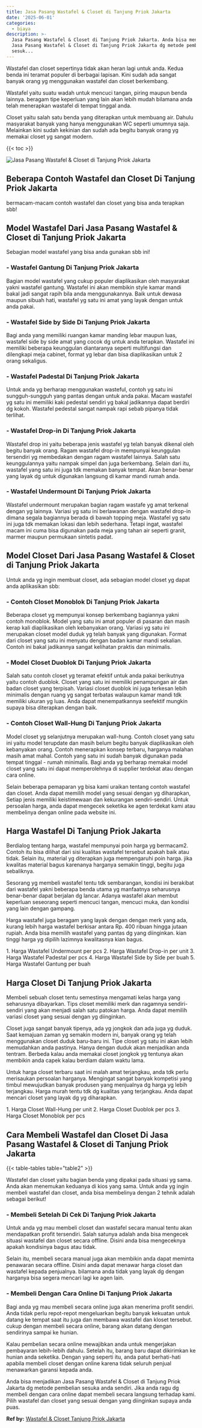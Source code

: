 ```yaml
---
title: Jasa Pasang Wastafel & Closet di Tanjung Priok Jakarta
date: '2025-06-01'
categories:
  - biaya
description: >-
  Jasa Pasang Wastafel & Closet di Tanjung Priok Jakarta. Anda bisa menjadikan
  Jasa Pasang Wastafel & Closet di Tanjung Priok Jakarta dg metode pembelian
  sesuk...
---
```


Wastafel dan closet sepertinya tidak akan heran lagi untuk anda. Kedua benda ini teramat populer di berbagai lapisan. Kini sudah ada sangat banyak orang yg menggunakan wastafel dan closet berkembang.

Wastafel yaitu suatu wadah untuk mencuci tangan, piring maupun benda lainnya. beragam tipe keperluan yang lain akan lebih mudah bilamana anda telah menerapkan wastafel di tempat tinggal anda.

Closet yaitu salah satu benda yang diterapkan untuk membuang air. Dahulu masyarakat banyak yang hanya menggunakan WC seperti umumnya saja. Melainkan kini sudah kekinian dan sudah ada begitu banyak orang yg memakai closet yg sangat modern.

{{< toc >}}

![Jasa Pasang Wastafel & Closet di Tanjung Priok Jakarta](/images/wastafel-closet-murah43.png)

## Beberapa Contoh Wastafel dan Closet Di Tanjung Priok Jakarta

bermacam-macam contoh wastafel dan closet yang bisa anda terapkan sbb!

## Model Wastafel Dari Jasa Pasang Wastafel & Closet di Tanjung Priok Jakarta

Sebagian model wastafel yang bisa anda gunakan sbb ini!

### \- Wastafel Gantung Di Tanjung Priok Jakarta

Bagian model wastafel yang cukup populer diaplikasikan oleh masyarakat yakni wastafel gantung. Wastafel ini akan membikin style kamar mandi bakal jadi sangat rapih bila anda menggunakannya. Baik untuk dewasa maupun sibuah hati, wastafel yg satu ini amat yang layak dengan untuk anda pakai.

### \- Wastafel Side by Side Di Tanjung Priok Jakarta

Bagi anda yang memiliki ruangan kamar manding lebar maupun luas, wastafel side by side amat yang cocok dg untuk anda terapkan. Wastafel ini memiliki beberapa keunggulan diantaranya seperti multifungsi dan dilengkapi meja cabinet, format yg lebar dan bisa diaplikasikan untuk 2 orang sekaligus.

### \- Wastafel Padestal Di Tanjung Priok Jakarta

Untuk anda yg berharap menggunakan wasteful, contoh yg satu ini sungguh-sungguh yang pantas dengan untuk anda pakai. Macam wastafel yg satu ini memiliki kaki pedestal sendiri yg bakal jadikannya dapat berdiri dg kokoh. Wastafel pedestal sangat nampak rapi sebab pipanya tidak terlihat.

### \- Wastafel Drop-in Di Tanjung Priok Jakarta

Wastafel drop ini yaitu beberapa jenis wastafel yg telah banyak dikenal oleh begitu banyak orang. Ragam wastafel drop-in mempunyai keunggulan tersendiri yg membedakan dengan ragam wastafel lainnya. Salah satu keunggulannya yaitu nampak simpel dan juga berkembang. Selain dari itu, wastafel yang satu ini juga tdk memakan banyak tempat. Akan benar-benar yang layak dg untuk digunakan langsung di kamar mandi rumah anda.

### \- Wastafel Undermount Di Tanjung Priok Jakarta

Wastafel undermount merupakan bagian ragam wastafe yg amat terkenal dengan yg lainnya. Variasi yg satu ini berlawanan dengan wastafel drop-in dimana segala bagiannya berada di bawah topping meja. Wastafel yg satu ini juga tdk memakan lokasi dan lebih sederhana. Tetapi ingat, wastafel macam ini cuma bisa digunakan pada meja yang tahan air seperti granit, marmer maupun permukaan sintetis padat.

## Model Closet Dari Jasa Pasang Wastafel & Closet di Tanjung Priok Jakarta

Untuk anda yg ingin membuat closet, ada sebagian model closet yg dapat anda aplikasikan sbb:

### \- Contoh Closet Monoblok Di Tanjung Priok Jakarta

Beberapa closet yg mempunyai konsep berkembang bagiannya yakni contoh monoblok. Model yang satu ini amat populer di pasaran dan masih kerap kali diaplikasikan oleh kebanyakan orang. Variasi yg satu ini merupakan closet model duduk yg telah banyak yang digunakan. Format dari closet yang satu ini menyatu dengan badan kamar mandi sekalian. Contoh ini bakal jadikannya sangat kelihatan praktis dan minimalis.

### \- Model Closet Duoblok Di Tanjung Priok Jakarta

Salah satu contoh closet yg teramat efektif untuk anda pakai berikutnya yaitu contoh duoblok. Closet yang satu ini memiliki penampungan air dan badan closet yang terpisah. Variasi closet duoblok ini juga terkesan lebih minimalis dengan ruang yg sangat terbatas walaupun kamar mandi tdk memiliki ukuran yg luas. Anda dapat menempatkannya seefektif mungkin supaya bisa diterapkan dengan baik.

### \- Contoh Closet Wall-Hung Di Tanjung Priok Jakarta

Model closet yg selanjutnya merupakan wall-hung. Contoh closet yang satu ini yaitu model terupdate dan masih belum begitu banyak diaplikasikan oleh kebanyakan orang. Contoh menerapkan konsep terbaru, harganya malahan masih amat mahal. Contoh yang satu ini sudah banyak digunakan pada tempat tinggal - rumah minimalis. Bagi anda yg berharap memakai model closet yang satu ini dapat memperolehnya di supplier terdekat atau dengan cara online.

Selain beberapa pemaparan yg bisa kami uraikan tentang contoh wastafel dan closet. Anda dapat memilih model yang sesuai dengan yg diharapkan, Setiap jenis memiliki keistimewaan dan kekurangan sendiri-sendiri. Untuk persoalan harga, anda dapat mengecek seketika ke agen terdekat kami atau membelinya dengan online pada website ini.

## Harga Wastafel Di Tanjung Priok Jakarta

Berdialog tentang harga, wastafel mempunyai poin harga yg bermacam2. Contoh itu bisa dilihat dari sisi kualitas wastafel tersebut apakah baik atau tidak. Selain itu, material yg diterapkan juga mempengaruhi poin harga. jika kwalitas material bagus karenanya harganya semakin tinggi, begitu juga sebaliknya.

Sesorang yg membeli wastafel tentu tdk sembarangan, kondisi ini berakibat dari wastafel yakni beberapa benda utama yg manfaatnya seharusnya benar-benar dapat berjalan dg lancar. Adanya wastafel akan membut keperluan seseorang seperti mencuci tangan, mencuci muka, dan kondisi yang lain dengan gampang.

Harga wastafel juga beragam yang layak dengan dengan merk yang ada, kurang lebih harga wastafel berkisar antara Rp. 400 ribuan hingga jutaan rupiah. Anda bisa memilih wastafel yang pantas dg yang diinginkan. kian tinggi harga yg dipilih lazimnya kwalitasnya kian bagus.

1\. Harga Wastafel Undermount per pcs 2. Harga Wastafel Drop-in per unit 3. Harga Wastafel Padestal per pcs 4. Harga Wastafel Side by Side per buah 5. Harga Wastafel Gantung per buah

## Harga Closet Di Tanjung Priok Jakarta

Membeli sebuah closet tentu semestinya mengamati kelas harga yang seharusnya dibayarkan. Tips closet memiliki merk dan ragamnya sendiri-sendiri yang akan menjadi salah satu patokan harga. Anda dapat memilih variasi closet yang sesuai dengan yg diinginkan.

Closet juga sangat banyak tipenya, ada yg jongkok dan ada juga yg duduk. Saat kemajuan zaman yg semakin modern ini, banyak orang yg telah menggunakan closet duduk baru-baru ini. Tipe closet yg satu ini akan lebih memudahkan anda pastinya. Hanya dengan duduk akan menjadikan anda tentram. Berbeda kalau anda memakai closet jongkok yg tentunya akan membikin anda capek kalau berdiam dalam waktu lama.

Untuk harga closet terbaru saat ini malah amat terjangkau, anda tdk perlu merisaukan persoalan harganya. Mengingat sangat banyak kompetisi yang timbul mewujudkan banyak produsen yang menjualnya dg harga yg lebih terjangkau. Harga murah tentu tdk dg kualitas yang terjangkau. Anda dapat mencari closet yang layak dg yg diharapkan.

1\. Harga Closet Wall-Hung per unit 2. Harga Closet Duoblok per pcs 3. Harga Closet Monoblok per pcs

## Cara Membeli Wastafel dan Closet Di Jasa Pasang Wastafel & Closet di Tanjung Priok Jakarta

{{< table-tables table="table2" >}}

Wastafel dan closet yaitu bagian benda yang dipakai pada situasi yg sama. Anda akan menemukan keduanya di kios yang sama. Untuk anda yg ingin membeli wastafel dan closet, anda bisa membelinya dengan 2 tehnik adalah sebagai berikut!

### \- Membeli Setelah Di Cek Di Tanjung Priok Jakarta

Untuk anda yg mau membeli closet dan wastafel secara manual tentu akan mendapatkan profit tersendiri. Salah satunya adalah anda bisa mengecek situasi wastafel dan closet secara offline. Disini anda bisa mengeceknya apakah kondisinya bagus atau tidak.

Selain itu, membeli secara manual juga akan membikin anda dapat meminta penawaran secara offline. Disini anda dapat menawar harga closet dan wastafel kepada penjualnya. bilamana anda tidak yang layak dg dengan harganya bisa segera mencari lagi ke agen lain.

### \- Membeli Dengan Cara Online Di Tanjung Priok Jakarta

Bagi anda yg mau membeli secara online juga akan menerima profit sendiri. Anda tidak perlu repot-repot mengeluarkan begitu banyak kekuatan untuk datang ke tempat saat itu juga dan membawa wastafel dan kloset tersebut. cukup dengan membeli secara online, barang akan datang dengan sendirinya sampai ke hunian.

Kalau pembelian secara online mewajibkan anda untuk mengerjakan pembayaran lebih-lebih dahulu. Setelah itu, barang baru dapat dikirimkan ke hunian anda seketika. Dengan yang seperti itu, anda patut berhati-hati apabila membeli closet dengan online karena tidak seluruh penjual menawarkan garansi kepada anda.

Anda bisa menjadikan Jasa Pasang Wastafel & Closet di Tanjung Priok Jakarta dg metode pembelian sesuka anda sendiri. Jika anda ragu dg membeli dengan cara online dapat membeli secara langsung terhadap kami. Pilih wastafel dan closet yang sesuai dengan yang diinginkan supaya anda puas.

**Ref by:** [Wastafel & Closet Tanjung Priok Jakarta](https://id.wikipedia.org/wiki/Wastafel)
